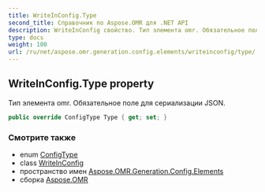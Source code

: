 ```yaml
---
title: WriteInConfig.Type
second_title: Справочник по Aspose.OMR для .NET API
description: WriteInConfig свойство. Тип элемента omr. Обязательное поле для сериализации JSON.
type: docs
weight: 100
url: /ru/net/aspose.omr.generation.config.elements/writeinconfig/type/
---
```

## WriteInConfig.Type property

Тип элемента omr. Обязательное поле для сериализации JSON.

```csharp
public override ConfigType Type { get; set; }
```

### Смотрите также

* enum [ConfigType](../../../aspose.omr.generation.config.enums/configtype/)
* class [WriteInConfig](../)
* пространство имен [Aspose.OMR.Generation.Config.Elements](../../writeinconfig/)
* сборка [Aspose.OMR](../../../)


